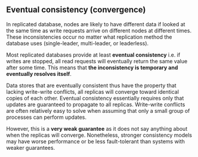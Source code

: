 ## Eventual consistency (convergence)

In replicated database, nodes are likely to have different data if looked at the same time as write requests arrive on different nodes at different times. These inconsistencies occur no matter what replication method the database uses (single-leader, multi-leader, or leaderless).

Most replicated databases provide at least **eventual consistency** i.e. if writes are stopped, all read requests will eventually return the same value after some time. This means that **the inconsistency is temporary and eventually resolves itself**.

Data stores that are eventually consistent thus have the property that lacking write-write conflicts, all replicas will converge toward identical copies of each other. Eventual consistency essentially requires only that updates are guaranteed to propagate to all replicas. Write-write conflicts are often relatively easy to solve when assuming that only a small group of processes can perform updates.

However, this is a **very weak guarantee** as it does not say anything about when the replicas will converge. Nonetheless, stronger consistency models may have worse performance or be less fault-tolerant than systems with weaker guarantees.
